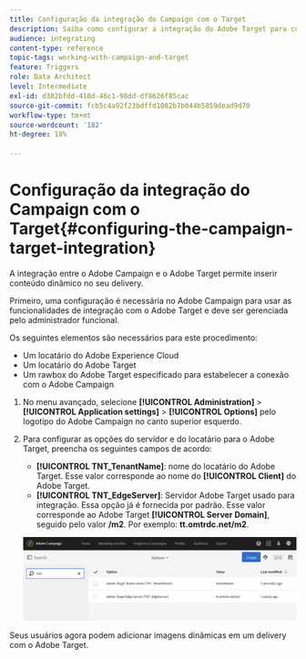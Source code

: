 ```yaml
---
title: Configuração da integração do Campaign com o Target
description: Saiba como configurar a integração do Adobe Target para começar a usar conteúdo dinâmico no Adobe Campaign.
audience: integrating
content-type: reference
topic-tags: working-with-campaign-and-target
feature: Triggers
role: Data Architect
level: Intermediate
exl-id: d382bfdd-418d-46c1-98dd-df8626f85cac
source-git-commit: fcb5c4a92f23bdffd1082b7b044b5859dead9d70
workflow-type: tm+mt
source-wordcount: '182'
ht-degree: 18%

---
```


# Configuração da integração do Campaign com o Target{#configuring-the-campaign-target-integration}

A integração entre o Adobe Campaign e o Adobe Target permite inserir conteúdo dinâmico no seu delivery.

Primeiro, uma configuração é necessária no Adobe Campaign para usar as funcionalidades de integração com o Adobe Target e deve ser gerenciada pelo administrador funcional.

Os seguintes elementos são necessários para este procedimento:

* Um locatário do Adobe Experience Cloud
* Um locatário do Adobe Target
* Um rawbox do Adobe Target especificado para estabelecer a conexão com o Adobe Campaign

1. No menu avançado, selecione **[!UICONTROL Administration]** > **[!UICONTROL Application settings]** > **[!UICONTROL Options]** pelo logotipo do Adobe Campaign no canto superior esquerdo.
1. Para configurar as opções do servidor e do locatário para o Adobe Target, preencha os seguintes campos de acordo:

   * **[!UICONTROL TNT_TenantName]**: nome do locatário do Adobe Target. Esse valor corresponde ao nome do **[!UICONTROL Client]** do Adobe Target.
   * **[!UICONTROL TNT_EdgeServer]**: Servidor Adobe Target usado para integração. Essa opção já é fornecida por padrão. Esse valor corresponde ao Adobe Target **[!UICONTROL Server Domain]**, seguido pelo valor **/m2**. Por exemplo: **tt.omtrdc.net/m2**.

   ![](assets/tar_options.png)

Seus usuários agora podem adicionar imagens dinâmicas em um delivery com o Adobe Target.
